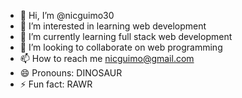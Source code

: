- 👋 Hi, I’m @nicguimo30
- 👀 I’m interested in learning web development
- 🌱 I’m currently learning full stack web development
- 💞️ I’m looking to collaborate on web programming
- 📫 How to reach me nicguimo@gmail.com
- 😄 Pronouns: DINOSAUR
- ⚡ Fun fact: RAWR

<!---
nicguimo30/nicguimo30 is a ✨ special ✨ repository because its `README.md` (this file) appears on your GitHub profile.
You can click the Preview link to take a look at your changes.
--->
